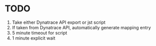 # TODO

1. Take either Dynatrace API export or jst script
2. If taken from Dynatrace API, automatically generate mapping entry  
3. 5 minute timeout for script
4. 1 minute explicit wait
